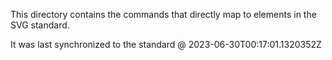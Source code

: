 This directory contains the commands that directly map to elements in the SVG standard.

It was last synchronized to the standard @ 2023-06-30T00:17:01.1320352Z
